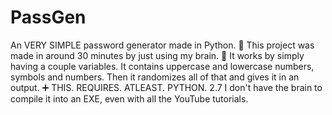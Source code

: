 # PassGen
An VERY SIMPLE password generator made in Python. 🐍
This project was made in around 30 minutes by just using my brain. 🧠
It works by simply having a couple variables. It contains uppercase and lowercase numbers,
symbols and numbers. Then it randomizes all of that and gives it in an output. ➕
THIS. REQUIRES. ATLEAST. PYTHON. 2.7
I don't have the brain to compile it into an EXE, even with all the YouTube tutorials.
